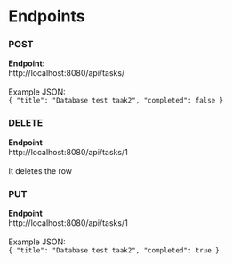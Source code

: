 # Endpoints

### POST

**Endpoint:<br>**
http://localhost:8080/api/tasks/
<br>
<br>
Example JSON:<br>
`{
  "title": "Database test taak2",
  "completed": false
}`

### DELETE
**Endpoint <br>**
http://localhost:8080/api/tasks/1
<br>
<br>
It deletes the row

### PUT
**Endpoint <br>**
http://localhost:8080/api/tasks/1
<br>
<br>
Example JSON:
<br>
`{
  "title": "Database test taak2",
  "completed": true
}`
